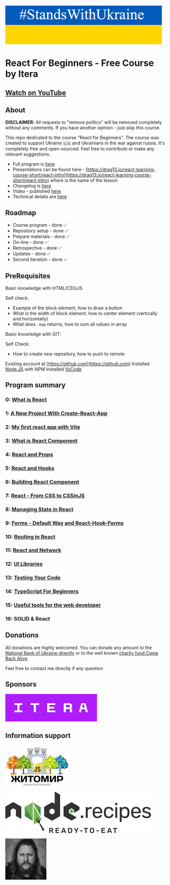 [![StandsWithUkraine](https://raw.githubusercontent.com/Drag13/drag13.github.io/development/swu.PNG)](https://savelife.in.ua/en/donate/)

# React For Beginners - Free Course by Itera

## [Watch on YouTube](https://www.youtube.com/channel/UCg-txtmOEQ8BniR8008O1mA)

## About

**DISCLAIMER:**
All requests to "remove politics" will be removed completely without any comments. If you have another opinion - just skip this course.

This repo dedicated to the course "React for Beginners". The course was created to support Ukraine 🇺🇦 and Ukrainians in the war against russia. It's completely free and open-sourced. Feel free to contribute or make any relevant suggestions.

- Full program is [here](PROGRAM.md)
- Presentations can be found here - [https://drag13.io/react-learning-course-short/react-intro](https://drag13.io/react-learning-course-short/react-intro) where is the name of the lesson
- Changelog is [here](CHANGELOG.md)
- Video - published [here](https://www.youtube.com/channel/UCg-txtmOEQ8BniR8008O1mA)
- Technical details are [here](devlog.md)

## Roadmap

* Course program                  - done ✅
* Repository setup                - done ✅
* Prepare materials               - done ✅
* On-line                         - done ✅
* Retrospective                   - done ✅
* Updates                         - done ✅ 
* Second iteration                - done ✅ 

## PreRequisites

Basic knowledge with HTML/CSS/JS

Self check:

- Example of the block element, how to draw a button
- What is the width of block element, how to center element (vertically and horizontally)
- What does `.map` returns, how to sum all values in array

Basic knowledge with GIT:

Self Check:

- How to create new repository, how to push to remote

Existing account at [https://github.com](https://github.com)
Installed [Node.JS](https://nodejs.org/en/) with NPM
Installed [VsCode](https://code.visualstudio.com/)

## Program summary

### 0: [What is React](https://youtu.be/fQ_UNyQBiqg)

### 1: [A New Project With Create-React-App](https://youtu.be/2r1TW9yPhlQ)

### 2: [My first react app with Vite](https://youtu.be/J_826v3GuCE)

### 3: [What is React Component](https://youtu.be/BPIeZqomYQw)

### 4: [React and Props](https://youtu.be/1gLLa4fJ1JQ)

### 5: [React and Hooks](https://youtu.be/6AHDZGumKZg)

### 6: [Building React Component](https://drag13.io/react-learning-course-short/react-new-component)

### 7: [React - From CSS to CSSinJS](https://www.youtube.com/watch?v=8al4xMhWWCE)

### 8: [Managing State in React](https://youtu.be/2KTqbf31cLw)

### 9: [Forms - Default Way and React-Hook-Forms](https://youtu.be/gwrMDwYLIWs)

### 10: [Routing in React](https://youtu.be/D0Fkm63FoSY)

### 11: [React and Network](https://youtu.be/Tm6l612v2v0)

### 12: [UI Libraries](https://youtu.be/4Dsgzk-GuX8)

### 13: [Testing Your Code](https://youtu.be/ASI73nQ9zP8)

### 14: [TypeScript For Beginners](https://youtu.be/ND-XaEQ4VSk)

### 15: [Useful tools for the web developer](https://drag13.io/react-learning-course-short/web-tools)

### 16: SOLID &amp; React

## Donations

All donations are highly welcomed. You can donate any amount to the [National Bank of Ukraine directly](https://bank.gov.ua/en/news/all/natsionalniy-bank-vidkriv-spetsrahunok-dlya-zboru-koshtiv-na-potrebi-armiyi) or to the well known [charity fund Come Back Alive](https://www.comebackalive.in.ua/donate).

Feel free to contact me directly if any question

## Sponsors

[![](/presentations/shared/imgs/Itera-logo-white-fuchsia.jpg)](itera.com)

## Information support

[![beerjs](./presentations/shared/imgs/39900370_1138320566319759_9157901823137284096_n.jpg)](https://t.me/beerJSZhytomyr)

[![node.recipes](./presentations/shared/imgs/njsr.png)](http://node.recipes/)

[![Babich Lviv CSS](./presentations/shared/imgs/babich.jpg)](https://t.me/toisamyibabich)